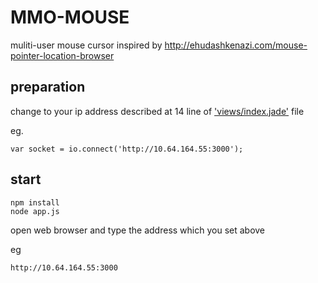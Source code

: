 MMO-MOUSE
=========

muliti-user mouse cursor 
inspired by http://ehudashkenazi.com/mouse-pointer-location-browser 

preparation
-----------
change to your ip address described at
14 line of ['views/index.jade'](https://github.com/doortts/MMO-MOUSE/blob/master/views/index.jade#L14) file

eg.

	var socket = io.connect('http://10.64.164.55:3000');

start
-----

	npm install
	node app.js
	
open web browser and type the address which you set above

eg

	http://10.64.164.55:3000
